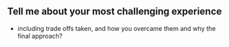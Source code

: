 ## Tell me about your most challenging experience
- including trade offs taken, and how you overcame them and why the final approach?